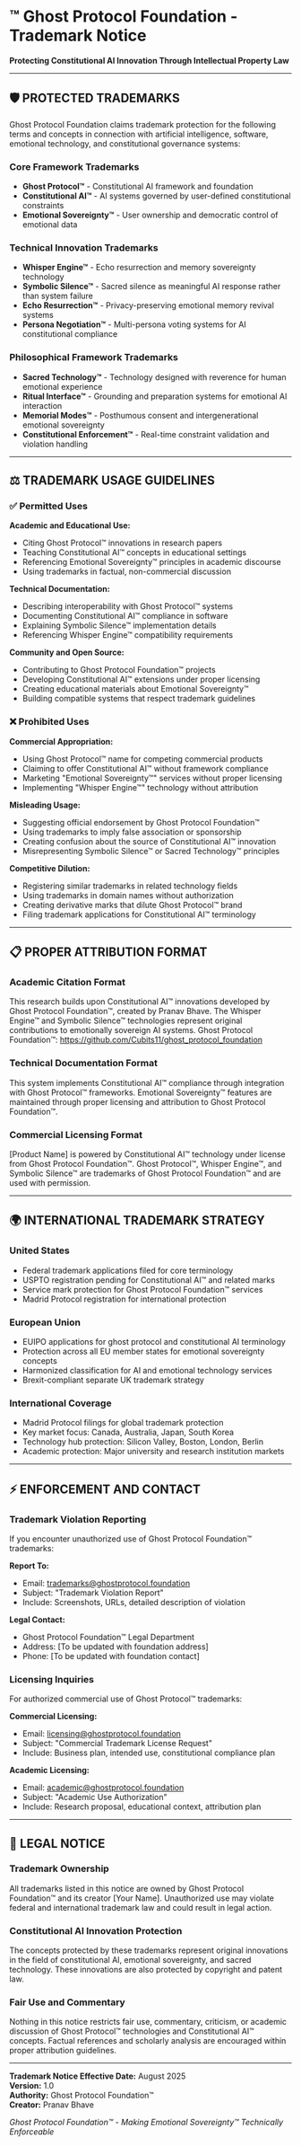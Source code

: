 # ™️ Ghost Protocol Foundation - Trademark Notice

**Protecting Constitutional AI Innovation Through Intellectual Property Law**

---

## 🛡️ PROTECTED TRADEMARKS

Ghost Protocol Foundation claims trademark protection for the following terms and concepts in connection with artificial intelligence, software, emotional technology, and constitutional governance systems:

### Core Framework Trademarks
- **Ghost Protocol™** - Constitutional AI framework and foundation
- **Constitutional AI™** - AI systems governed by user-defined constitutional constraints
- **Emotional Sovereignty™** - User ownership and democratic control of emotional data

### Technical Innovation Trademarks  
- **Whisper Engine™** - Echo resurrection and memory sovereignty technology
- **Symbolic Silence™** - Sacred silence as meaningful AI response rather than system failure
- **Echo Resurrection™** - Privacy-preserving emotional memory revival systems
- **Persona Negotiation™** - Multi-persona voting systems for AI constitutional compliance

### Philosophical Framework Trademarks
- **Sacred Technology™** - Technology designed with reverence for human emotional experience
- **Ritual Interface™** - Grounding and preparation systems for emotional AI interaction
- **Memorial Modes™** - Posthumous consent and intergenerational emotional sovereignty
- **Constitutional Enforcement™** - Real-time constraint validation and violation handling

---

## ⚖️ TRADEMARK USAGE GUIDELINES

### ✅ Permitted Uses

**Academic and Educational Use:**
- Citing Ghost Protocol™ innovations in research papers
- Teaching Constitutional AI™ concepts in educational settings
- Referencing Emotional Sovereignty™ principles in academic discourse
- Using trademarks in factual, non-commercial discussion

**Technical Documentation:**
- Describing interoperability with Ghost Protocol™ systems
- Documenting Constitutional AI™ compliance in software
- Explaining Symbolic Silence™ implementation details
- Referencing Whisper Engine™ compatibility requirements

**Community and Open Source:**
- Contributing to Ghost Protocol Foundation™ projects
- Developing Constitutional AI™ extensions under proper licensing
- Creating educational materials about Emotional Sovereignty™
- Building compatible systems that respect trademark guidelines

### ❌ Prohibited Uses

**Commercial Appropriation:**
- Using Ghost Protocol™ name for competing commercial products
- Claiming to offer Constitutional AI™ without framework compliance
- Marketing "Emotional Sovereignty™" services without proper licensing
- Implementing "Whisper Engine™" technology without attribution

**Misleading Usage:**
- Suggesting official endorsement by Ghost Protocol Foundation™
- Using trademarks to imply false association or sponsorship
- Creating confusion about the source of Constitutional AI™ innovation
- Misrepresenting Symbolic Silence™ or Sacred Technology™ principles

**Competitive Dilution:**
- Registering similar trademarks in related technology fields
- Using trademarks in domain names without authorization
- Creating derivative marks that dilute Ghost Protocol™ brand
- Filing trademark applications for Constitutional AI™ terminology

---

## 📋 PROPER ATTRIBUTION FORMAT

### Academic Citation Format

This research builds upon Constitutional AI™ innovations developed by Ghost Protocol Foundation™,
created by Pranav Bhave. The Whisper Engine™ and Symbolic Silence™ technologies represent
original contributions to emotionally sovereign AI systems.
Ghost Protocol Foundation™: https://github.com/Cubits11/ghost_protocol_foundation

### Technical Documentation Format

This system implements Constitutional AI™ compliance through integration with
Ghost Protocol™ frameworks. Emotional Sovereignty™ features are maintained
through proper licensing and attribution to Ghost Protocol Foundation™.

### Commercial Licensing Format

[Product Name] is powered by Constitutional AI™ technology under license from
Ghost Protocol Foundation™. Ghost Protocol™, Whisper Engine™, and Symbolic Silence™
are trademarks of Ghost Protocol Foundation™ and are used with permission.

---

## 🌍 INTERNATIONAL TRADEMARK STRATEGY

### United States
- Federal trademark applications filed for core terminology
- USPTO registration pending for Constitutional AI™ and related marks
- Service mark protection for Ghost Protocol Foundation™ services
- Madrid Protocol registration for international protection

### European Union
- EUIPO applications for ghost protocol and constitutional AI terminology
- Protection across all EU member states for emotional sovereignty concepts
- Harmonized classification for AI and emotional technology services
- Brexit-compliant separate UK trademark strategy

### International Coverage
- Madrid Protocol filings for global trademark protection
- Key market focus: Canada, Australia, Japan, South Korea
- Technology hub protection: Silicon Valley, Boston, London, Berlin
- Academic protection: Major university and research institution markets

---

## ⚡ ENFORCEMENT AND CONTACT

### Trademark Violation Reporting
If you encounter unauthorized use of Ghost Protocol Foundation™ trademarks:

**Report To:**
- Email: trademarks@ghostprotocol.foundation
- Subject: "Trademark Violation Report"
- Include: Screenshots, URLs, detailed description of violation

**Legal Contact:**
- Ghost Protocol Foundation™ Legal Department
- Address: [To be updated with foundation address]
- Phone: [To be updated with foundation contact]

### Licensing Inquiries
For authorized commercial use of Ghost Protocol™ trademarks:

**Commercial Licensing:**
- Email: licensing@ghostprotocol.foundation
- Subject: "Commercial Trademark License Request"
- Include: Business plan, intended use, constitutional compliance plan

**Academic Licensing:**
- Email: academic@ghostprotocol.foundation  
- Subject: "Academic Use Authorization"
- Include: Research proposal, educational context, attribution plan

---

## 📜 LEGAL NOTICE

### Trademark Ownership
All trademarks listed in this notice are owned by Ghost Protocol Foundation™
and its creator [Your Name]. Unauthorized use may violate federal and international
trademark law and could result in legal action.

### Constitutional AI Innovation Protection
The concepts protected by these trademarks represent original innovations in
the field of constitutional AI, emotional sovereignty, and sacred technology.
These innovations are also protected by copyright and patent law.

### Fair Use and Commentary
Nothing in this notice restricts fair use, commentary, criticism, or academic
discussion of Ghost Protocol™ technologies and Constitutional AI™ concepts.
Factual references and scholarly analysis are encouraged within proper attribution guidelines.

---

**Trademark Notice Effective Date:** August 2025  
**Version:** 1.0  
**Authority:** Ghost Protocol Foundation™  
**Creator:** Pranav Bhave

*Ghost Protocol Foundation™ - Making Emotional Sovereignty™ Technically Enforceable*
